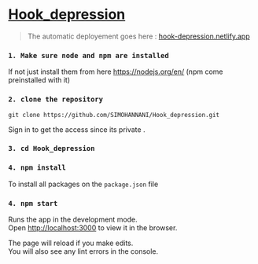 # **<u>Hook_depression</u>**
>The automatic deployement goes here : <a href ='hook-depression.netlify.app' target='_blank'>hook-depression.netlify.app</a>
>
### `1. Make sure node and npm are installed`
If not just install them from here https://nodejs.org/en/
(npm come preinstalled with it)
### `2. clone the repository`
`git clone https://github.com/SIMOHANNANI/Hook_depression.git`

Sign in to get the access since its private . 

### `3. cd Hook_depression`
### `4. npm install`
To install all packages on the `package.json` file
### `4. npm start`
Runs the app in the development mode.<br />
Open [http://localhost:3000](http://localhost:3000) to view it in the browser.

The page will reload if you make edits.<br />
You will also see any lint errors in the console.

